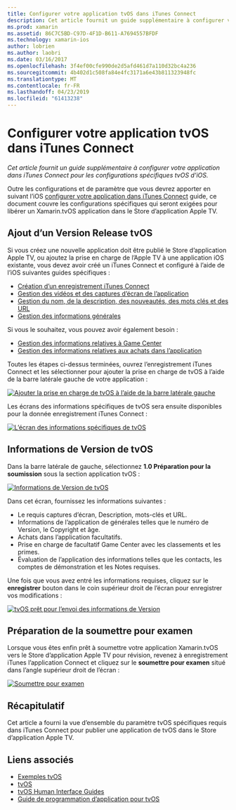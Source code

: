 ```yaml
---
title: Configurer votre application tvOS dans iTunes Connect
description: Cet article fournit un guide supplémentaire à configurer votre application dans iTunes Connect pour les configurations spécifiques tvOS d’iOS.
ms.prod: xamarin
ms.assetid: 86C7C5BD-C97D-4F1D-B611-A7694557BFDF
ms.technology: xamarin-ios
author: lobrien
ms.author: laobri
ms.date: 03/16/2017
ms.openlocfilehash: 3f4ef00cfe990de2d5afd461d7a110d32bc4a236
ms.sourcegitcommit: 4b402d1c508fa84e4fc3171a6e43b811323948fc
ms.translationtype: MT
ms.contentlocale: fr-FR
ms.lasthandoff: 04/23/2019
ms.locfileid: "61413238"
---
```

# <a name="configure-your-tvos-app-in-itunes-connect"></a>Configurer votre application tvOS dans iTunes Connect

_Cet article fournit un guide supplémentaire à configurer votre application dans iTunes Connect pour les configurations spécifiques tvOS d’iOS._


Outre les configurations et de paramètre que vous devrez apporter en suivant l’iOS [configurer votre application dans iTunes Connect](~/ios/deploy-test/app-distribution/app-store-distribution/itunesconnect.md) guide, ce document couvre les configurations spécifiques qui seront exigées pour libérer un Xamarin.tvOS application dans le Store d’application Apple TV.

<a name="Adding-a-tvOS-Release-Version" />

## <a name="adding-a-tvos-release-version"></a>Ajout d’un Version Release tvOS

Si vous créez une nouvelle application doit être publié le Store d’application Apple TV, ou ajoutez la prise en charge de l’Apple TV à une application iOS existante, vous devez avoir créé un iTunes Connect et configuré à l’aide de l’iOS suivantes guides spécifiques :

- [Création d’un enregistrement iTunes Connect](~/ios/deploy-test/app-distribution/app-store-distribution/itunesconnect.md#creating)
- [Gestion des vidéos et des captures d’écran de l’application](~/ios/deploy-test/app-distribution/app-store-distribution/itunesconnect.md#managing)
- [Gestion du nom, de la description, des nouveautés, des mots clés et des URL](~/ios/deploy-test/app-distribution/app-store-distribution/itunesconnect.md#metadata)
- [Gestion des informations générales](~/ios/deploy-test/app-distribution/app-store-distribution/itunesconnect.md#general)

Si vous le souhaitez, vous pouvez avoir également besoin :

- [Gestion des informations relatives à Game Center](~/ios/deploy-test/app-distribution/app-store-distribution/itunesconnect.md#game-center)
- [Gestion des informations relatives aux achats dans l’application](~/ios/deploy-test/app-distribution/app-store-distribution/itunesconnect.md#iap)

Toutes les étapes ci-dessus terminées, ouvrez l’enregistrement iTunes Connect et les sélectionner pour ajouter la prise en charge de tvOS à l’aide de la barre latérale gauche de votre application :

[![](itunes-connect-images/connect01.png "Ajouter la prise en charge de tvOS à l’aide de la barre latérale gauche")](itunes-connect-images/connect01.png#lightbox)

Les écrans des informations spécifiques de tvOS sera ensuite disponibles pour la donnée enregistrement iTunes Connect :

[![](itunes-connect-images/connect02.png "L’écran des informations spécifiques de tvOS")](itunes-connect-images/connect02.png#lightbox)

<a name="tvOS-Version-Information" />

## <a name="tvos-version-information"></a>Informations de Version de tvOS

Dans la barre latérale de gauche, sélectionnez **1.0 Préparation pour la soumission** sous la section application tvOS :

[![](itunes-connect-images/connect03.png "Informations de Version de tvOS")](itunes-connect-images/connect03.png#lightbox)

Dans cet écran, fournissez les informations suivantes :

- Le requis captures d’écran, Description, mots-clés et URL.
- Informations de l’application de générales telles que le numéro de Version, le Copyright et âge.
- Achats dans l’application facultatifs.
- Prise en charge de facultatif Game Center avec les classements et les primes.
- Évaluation de l’application des informations telles que les contacts, les comptes de démonstration et les Notes requises.

Une fois que vous avez entré les informations requises, cliquez sur le **enregistrer** bouton dans le coin supérieur droit de l’écran pour enregistrer vos modifications :

[![](itunes-connect-images/connect04.png "tvOS prêt pour l’envoi des informations de Version")](itunes-connect-images/connect04.png#lightbox)

<a name="Submitting-for-Review" />

## <a name="preparing-to-submit-for-review"></a>Préparation de la soumettre pour examen

Lorsque vous êtes enfin prêt à soumettre votre application Xamarin.tvOS vers le Store d’application Apple TV pour révision, revenez à enregistrement iTunes l’application Connect et cliquez sur le **soumettre pour examen** situé dans l’angle supérieur droit de l’écran :

[![](itunes-connect-images/connect05.png "Soumettre pour examen")](itunes-connect-images/connect05.png#lightbox)

<a name="Summary" />

## <a name="summary"></a>Récapitulatif

Cet article a fourni la vue d’ensemble du paramètre tvOS spécifiques requis dans iTunes Connect pour publier une application de tvOS dans le Store d’application Apple TV.



## <a name="related-links"></a>Liens associés

- [Exemples tvOS](https://developer.xamarin.com/samples/tvos/all/)
- [tvOS](https://developer.apple.com/tvos/)
- [tvOS Human Interface Guides](https://developer.apple.com/tvos/human-interface-guidelines/)
- [Guide de programmation d’application pour tvOS](https://developer.apple.com/library/prerelease/tvos/documentation/General/Conceptual/AppleTV_PG/)
